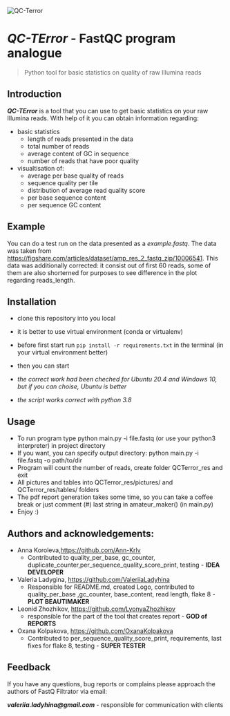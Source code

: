 ![QC-Terror](https://user-images.githubusercontent.com/71066938/142631946-18e9e670-1395-4050-8cf7-1acedd1b8687.png)
# *QC-TError* - FastQC program analogue
> Python tool for basic statistics on quality of raw Illumina reads

## Introduction
*__QC-TError__* is a tool that you can use to get basic statistics on your raw Illumina reads. With help of it you can obtain
information regarding:
* basic statistics
  * length of reads presented in the data
  * total number of reads
  * average content of GC in sequence
  * number of reads that have poor quality
* visualtisation of:
  * average per base quality of reads
  * sequence quality per tile
  * distribution of average read quality score
  * per base sequence content
  * per sequence GC content

## Example
You can do a test run on the data presented as a *example.fastq*.  The data was taken from  
https://figshare.com/articles/dataset/amp_res_2_fastq_zip/10006541. This data was additionally corrected: it consist out of first 60 reads, some of them are also shorterned for purposes to see difference in the plot regarding reads_length.

## Installation
* clone this repository into you local
* it is better to use virtual environment (conda or virtualenv)
* before first start run `pip install -r requirements.txt` in the terminal (in your virtual environment better)
* then you can start

* *the correct work had been cheched for Ubuntu 20.4 and Windows 10, but if you can choise, Ubuntu is better*
* *the script works correct with python 3.8*

## Usage
* To run program type python main.py -i file.fastq (or use your python3 interpreter) in project directory
* If you want, you can specify output directory: python main.py -i file.fastq -o path/to/dir
* Program will count the number of reads, create folder QCTerror_res and exit
* All pictures and tables into QCTerror_res/pictures/ and QCTerror_res/tables/ folders
* The pdf report generation takes some time, so you can take a coffee break or just comment (#) last 
string in amateur_maker() (in main.py)
* Enjoy :)

## Authors and acknowledgements:
* Anna Koroleva,https://github.com/Ann-Krlv    
  * Contributed to quality_per_base, gc_counter, duplicate_counter,per_sequence_quality_score_print, testing - __IDEA DEVELOPER__
* Valeria Ladygina, https://github.com/ValeriiaLadyhina
  * Responsible for README.md, created Logo, contributed to quality_per_base ,gc_counter, base_content, read length, flake 8 - __PLOT BEAUTIMAKER__
* Leonid Zhozhikov, https://github.com/LyonyaZhozhikov
  * responsible for the part of the tool that creates report - __GOD of REPORTS__
* Oxana Kolpakova, https://github.com/OxanaKolpakova 
  * Contributed to per_sequence_quality_score_print, requirements, last fixes for flake 8, testing - __SUPER TESTER__

## Feedback
 If you have any questions, bug reports or complains please approach the authors of FastQ Filtrator via email:

 *__valeriia.ladyhina@gmail.com__* - responsible for communication with clients
 
